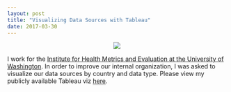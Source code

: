 ```yaml
---
layout: post
title: "Visualizing Data Sources with Tableau"
date: 2017-03-30
---
```

<center><img src="https://raw.githubusercontent.com/kairstenfay/kairstenfay.github.io/master/images/data_ball.png" width="" />
</center>
 
 I work for the [Institute for Health Metrics and Evaluation at the University of Washington](http://www.healthdata.org). In order to improve our internal organization, I was asked to visualize our data sources by country and data type. Please view my publicly available Tableau viz [here](https://kairstenfay.github.io/dataScienceCoursera/). 


